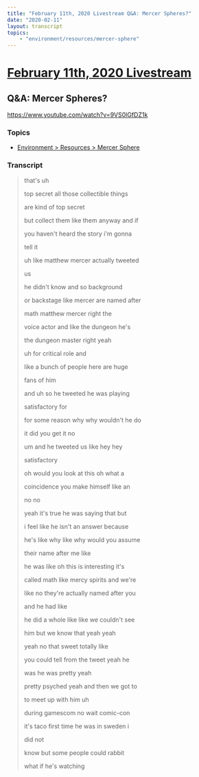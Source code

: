 ```yaml
---
title: "February 11th, 2020 Livestream Q&A: Mercer Spheres?"
date: "2020-02-11"
layout: transcript
topics:
    - "environment/resources/mercer-sphere"
---
```

# [February 11th, 2020 Livestream](../2020-02-11.md)
## Q&A: Mercer Spheres?
https://www.youtube.com/watch?v=9VS0lGfDZ1k

### Topics
* [Environment > Resources > Mercer Sphere](../topics/environment/resources/mercer-sphere.md)

### Transcript

> that's uh
>
> top secret all those collectible things
>
> are kind of top secret
>
> but collect them like them anyway and if
>
> you haven't heard the story i'm gonna
>
> tell it
>
> uh like matthew mercer actually tweeted
>
> us
>
> he didn't know and so background
>
> or backstage like mercer are named after
>
> math matthew mercer right the
>
> voice actor and like the dungeon he's
>
> the dungeon master right yeah
>
> uh for critical role and
>
> like a bunch of people here are huge
>
> fans of him
>
> and uh so he tweeted he was playing
>
> satisfactory for
>
> for some reason why why wouldn't he do
>
> it did you get it no
>
> um and he tweeted us like hey hey
>
> satisfactory
>
> oh would you look at this oh what a
>
> coincidence you make himself like an
>
>  no no
>
> yeah it's true he was saying that but
>
> i feel like he isn't an answer because
>
> he's like why like why would you assume
>
> their name after me like
>
> he was like oh this is interesting it's
>
> called math like mercy spirits and we're
>
> like no they're actually named after you
>
> and he had like
>
> he did a whole like like we couldn't see
>
> him but we know that yeah yeah
>
> yeah no that sweet totally like
>
> you could tell from the tweet yeah he
>
> was he was pretty yeah
>
> pretty psyched yeah and then we got to
>
> to meet up with him uh
>
> during gamescom no wait comic-con
>
> it's taco first time he was in sweden i
>
> did not
>
> know but some people could rabbit
>
> what if he's watching
>
